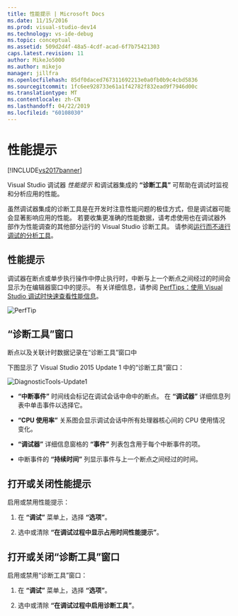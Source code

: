 ```yaml
---
title: 性能提示 | Microsoft Docs
ms.date: 11/15/2016
ms.prod: visual-studio-dev14
ms.technology: vs-ide-debug
ms.topic: conceptual
ms.assetid: 509d2d4f-48a5-4cdf-acad-6f7b75421303
caps.latest.revision: 11
author: MikeJo5000
ms.author: mikejo
manager: jillfra
ms.openlocfilehash: 85df0daced767311692213e0a0fb0b9c4cbd5836
ms.sourcegitcommit: 1fc6ee928733e61a1f42782f832ead9f7946d00c
ms.translationtype: MT
ms.contentlocale: zh-CN
ms.lasthandoff: 04/22/2019
ms.locfileid: "60108030"
---
```

# <a name="perftips"></a>性能提示
[!INCLUDE[vs2017banner](../includes/vs2017banner.md)]

Visual Studio 调试器 *性能提示* 和调试器集成的 **“诊断工具”** 可帮助在调试时监视和分析应用的性能。  
  
 虽然调试器集成的诊断工具是在开发时注意性能问题的极佳方式，但是调试器可能会显著影响应用的性能。 若要收集更准确的性能数据，请考虑使用也在调试器外部作为性能调查的其他部分运行的 Visual Studio 诊断工具。 请参阅[运行而不进行调试的分析工具](http://msdn.microsoft.com/library/e97ce1a4-62d6-4b8e-a2f7-61576437ff01)。  
  
## <a name="perftips"></a>性能提示  
 调试器在断点或单步执行操作中停止执行时，中断与上一个断点之间经过的时间会显示为在编辑器窗口中的提示。 有关详细信息，请参阅 [PerfTips：使用 Visual Studio 调试时快速查看性能信息](http://blogs.msdn.com/b/visualstudioalm/archive/2014/08/18/perftips-performance-information-at-a-glance-while-debugging-with-visual-studio.aspx)。  
  
 ![PerfTip](../profiling/media/dbgdiag-perf-perftip.png "DBGDIAG_PERF_PerfTip")  
  
## <a name="diagnostics-tools-window"></a>“诊断工具”窗口  
 断点以及关联计时数据记录在“诊断工具”窗口中  
  
 下图显示了 Visual Studio 2015 Update 1 中的“诊断工具”窗口：  
  
 ![DiagnosticTools&#45;Update1](../profiling/media/diagnostictools-update1.png "DiagnosticTools-Update1")  
  
- **“中断事件”** 时间线会标记在调试会话中命中的断点。 在 **“调试器”** 详细信息列表中单击事件以选择它。  
  
- **“CPU 使用率”** 关系图会显示调试会话中所有处理器核心间的 CPU 使用情况变化。  
  
- **“调试器”** 详细信息窗格的 **“事件”** 列表包含用于每个中断事件的项。  
  
- 中断事件的 **“持续时间”** 列显示事件与上一个断点之间经过的时间。  
  
## <a name="turn-perftips-on-or-off"></a>打开或关闭性能提示  
 启用或禁用性能提示：  
  
1. 在 **“调试”** 菜单上，选择 **“选项”**。  
  
2. 选中或清除 **“在调试过程中显示占用时间性能提示”**。  
  
## <a name="turn-the-diagnostic-tools-window-on-or-off"></a>打开或关闭“诊断工具”窗口  
 启用或禁用“诊断工具”窗口：  
  
1. 在 **“调试”** 菜单上，选择 **“选项”**。  
  
2. 选中或清除 **“在调试过程中启用诊断工具”**。
